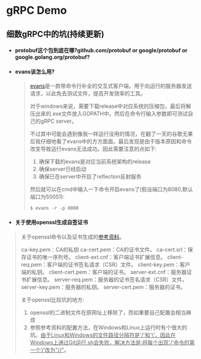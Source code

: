 # gRPC Demo

<h2>细数gRPC中的坑(持续更新)</h2>


- <h4>protobuf这个包到底在哪?github.com/protobuf or google/protobuf or google.golang.org/protobuf?</h4>

- <h4>evans该怎么用?</h4>
  
  > [evans](https://github.com/ktr0731/evans)是一款带命令行补全的交互式客户端，用于向运行的服务器发送请求，以此免去测试文件，提高开发效率的工具。
  >
  > 对于windows来说，需要下载release中对应系统的压缩包，最后将解压出来的.exe文件放入GOPATH中。然后在命令行输入参数即可测试自己的gRPC server。
  >
  > 不过其中可能会遇到像我一样运行没用的情况，在翻了一天的谷歌无果后我仔细地看了evans中的方方面面。最后发现是由于版本原因和命令改变导致运行evans无法成功。因此需要注意的点如下:
  >
  > 1. 确保下载的evans是对应当前系统架构的release
  > 2. 确保server已经启动
  > 3. 确保已在server中开启了reflection反射服务
  >
  > 然后就可以在cmd中输入一下命令开启evans了(假设端口为8080,默认端口为50051):
  >
  > `$ evans -r -p 8080`

- <h4>关于使用openssl生成自签证书</h4>

> 关于openssl命令以及证书生成的[参考资料](https://blog.csdn.net/qq_30145355/article/details/113279539)。
>
> ca-key.pem：CA的私钥
> ca-cert.pem：CA的证书文件。
> ca-cert.srl：保存证书的唯一序列号。
> client-ext.cnf：客户端证书扩展信息。
> client-req.pem：客户端的证书签名请求（CSR）文件。
> client-key.pem：客户端的私钥。
> client-cert.pem：客户端的证书。
> server-ext.cnf：服务器证书扩展信息。
> server-req.pem：服务器的证书签名请求（CSR）文件。
> server-key.pem：服务器的私钥。
> server-cert.pem：服务器的证书。
>
> 关于openssl比较坑的地方:
>
> 1. openssl的二进制文件在原网址上移除了，而如果要自己配置会相当麻烦
> 2. 参照参考资料的配置方法，在Windows和Linux上运行时有个很大的坑。<u>由于Linux和Windows的文件路径分隔符是'/'和'\\'，因此在Windows上通过Git运行.sh会失败，解决方法是:将每个出现'/'命令的第一个‘/’改为"//"</u>。

